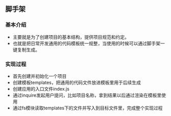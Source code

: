 ## 脚手架
### 基本介绍
- 主要就是为了创建项目的基本结构，提供项目规范和约定。
- 也就是把日常开发通用的代码模板统一规整，当使用的时候可以通过脚手架一键复制生成。

### 实现过程
- 首先创建并初始化一个项目
- 创建模板templates，把通用的代码文件放进模板里用于后续生成
- 创建应用的入口文件index.js
- 通过inquire发起用户提问，比如项目名称，拿到结果以后通过渲染在模板里使用
- 通过fs模块读取templates下的文件并写入到目标文件里，完成整个实现过程

